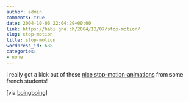```yaml
---
author: admin
comments: true
date: 2004-10-06 22:04:29+00:00
link: https://habi.gna.ch/2004/10/07/stop-motion/
slug: stop-motion
title: stop-motion
wordpress_id: 638
categories:
- none
---
```


i really got a kick out of these [nice stop-motion-animations](http://www.lebonze.co.uk/v2/flash/dancin.htm) from some french students!

[via [boingboing](https://boingboing.net/2004/10/06/fun_stop_motion_vide.html)]
